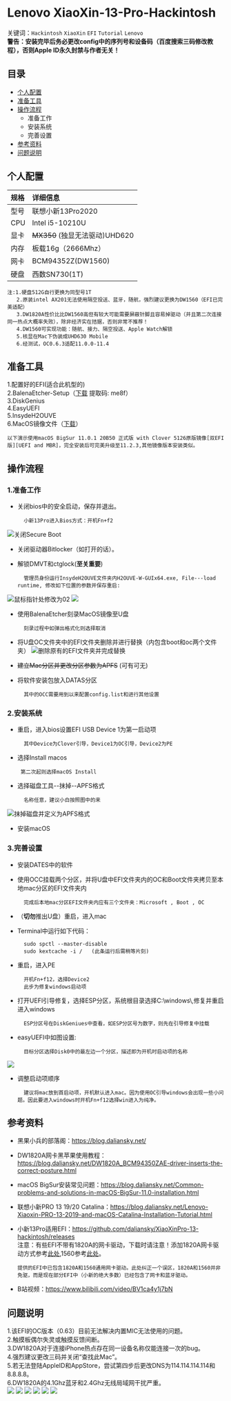 # Lenovo XiaoXin-13-Pro-Hackintosh  
关键词：`Hackintosh` `XiaoXin` `EFI` `Tutorial` `Lenovo`  
**警告：安装完毕后务必更改config中的序列号和设备码（百度搜索三码修改教程），否则Apple ID永久封禁与作者无关！**
## 目录
* [个人配置](#个人配置)  
* [准备工具](#准备工具) 
* [操作流程](#操作流程)  
	* 准备工作
	* 安装系统
	* 完善设置
* [参考资料](#参考资料)  
* [问题说明](#问题说明)    
## 个人配置  
|规格|详细信息|
|:-|:-|
|型号|联想小新13Pro2020|
|CPU|Intel i5-10210U|
|显卡|~~MX350~~ (独显无法驱动)UHD620|
|内存|板载16g（2666Mhz）|
|网卡|BCM94352Z(DW1560)|
|硬盘|西数SN730(1T)|  
    注:1.硬盘512G自行更换为同型号1T  
       2.原装intel AX201无法使用隔空投送、蓝牙，随航，强烈建议更换为DW1560（EFI已完美适配）
       3.DW1820A性价比比DW1560高但有较大可能需要屏蔽针脚且容易掉驱动（并且第二次连接同一热点大概率失败），除非经济实在拮据，否则非常不推荐！  
       4.DW1560可实现功能：随航、接力、隔空投送、Apple Watch解锁
       5.核显在Mac下伪装成UHD630 Mobile  
       6.经测试，OC0.6.3适配11.0.0-11.4
## 准备工具  
1.配置好的EFI(适合此机型的)  
2.BalenaEtcher-Setup（[下载]() 提取码: me8f）  
3.DiskGenius  
4.EasyUEFI  
5.InsydeH2OUVE  
6.MacOS镜像文件（[下载](https://blog.daliansky.net/categories/%E4%B8%8B%E8%BD%BD/)）  

    以下演示使用macOS BigSur 11.0.1 20B50 正式版 with Clover 5126原版镜像[双EFI版][UEFI and MBR]，完全安装后可完美升级至11.2.3,其他镜像版本安装类似。  
## 操作流程
### 1.准备工作
* 关闭bios中的安全启动，保存并退出。

		小新13Pro进入Bios方式：开机Fn+f2
![](https://github.com/xzajyjs/XiaoXin13Pro-Hackintosh/blob/main/png/secure%20boot.png?raw=true "关闭Secure Boot")  
* 关闭驱动器Bitlocker（如打开的话）。
* 解锁DMVT和ctglock(**至关重要**)  

		管理员身份运行InsydeH2OUVE文件夹内H2OUVE-W-GUIx64.exe, File---load runtime, 修改如下位置的参数并保存重启:
![](https://github.com/xzajyjs/XiaoXin13Pro-Hackintosh/blob/main/png/bios_1.png?raw=true "鼠标指针处修改为02")
![](https://github.com/xzajyjs/XiaoXin13Pro-Hackintosh/blob/main/png/bios_2.png?raw=true)
* 使用BalenaEtcher刻录MacOS镜像至U盘

        刻录过程中如弹出格式化则选择取消
* 将U盘OC文件夹中的EFI文件夹删除并进行替换（内包含boot和oc两个文件夹）
![](https://github.com/xzajyjs/XiaoXin13Pro-Hackintosh/blob/main/png/disk.png?raw=true "删除原有的EFI文件夹并完成替换")
* ~~建立Mac分区并更改分区参数为APFS~~ (可有可无)
* 将软件安装包放入DATAS分区

		其中的OCC需要用到以来配置config.list和进行其他设置
### 2.安装系统
* 重启，进入bios设置EFI USB Device 1为第一启动项

		其中Device为Clover引导，Device1为OC引导，Device2为PE
 * 选择Install macos

		第二次起则选择macOS Install
* 选择磁盘工具--抹掉--APFS格式 

		名称任意，建议小白按照图中的来
![](https://github.com/xzajyjs/XiaoXin13Pro-Hackintosh/blob/main/png/install.png?raw=true "抹掉磁盘并定义为APFS格式")
* 安装macOS
### 3.完善设置
* 安装DATES中的软件
* 使用OCC挂载两个分区，并将U盘中EFI文件夹内的OC和Boot文件夹拷贝至本地mac分区的EFI文件夹内

		完成后本地mac分区EFI文件夹内应有三个文件夹：Microsoft , Boot , OC  
* （**切勿**推出U盘）重启，进入mac
* Terminal中运行如下代码：

		sudo spctl --master-disable
		sudo kextcache -i /	  (此条运行后需稍等片刻)
* 重启，进入PE

		开机Fn+f12，选择Device2
		此步为修复windows启动项
* 打开UEFI引导修复，选择ESP分区，系统根目录选择C:\\windows\\,修复并重启进入windows

		ESP分区号在DiskGeniues中查看，如ESP分区号为数字，则先在引导修复中挂载
* easyUEFI中如图设置:

		目标分区选择Disk0中的最左边一个分区，描述即为开机时启动项的名称
![](https://github.com/xzajyjs/XiaoXin13Pro-Hackintosh/blob/main/png/easyUEFI.png?raw=true)
* 调整启动项顺序

		建议将mac放到首启动项，开机默认进入mac。因为使用OC引导windows会出现一些小问题。因此要进入windows时开机Fn+f12选择win进入为纯净。
## 参考资料
* 黑果小兵的部落阁：https://blog.daliansky.net/
* DW1820A网卡黑苹果使用教程：https://blog.daliansky.net/DW1820A_BCM94350ZAE-driver-inserts-the-correct-posture.html
* macOS BigSur安装常见问题：https://blog.daliansky.net/Common-problems-and-solutions-in-macOS-BigSur-11.0-installation.html
* 联想小新PRO 13 19/20 Catalina：https://blog.daliansky.net/Lenovo-Xiaoxin-PRO-13-2019-and-macOS-Catalina-Installation-Tutorial.html
* 小新13Pro适用EFI：https://github.com/daliansky/XiaoXinPro-13-hackintosh/releases  
	注意：有些EFI不带有1820A的网卡驱动，下载时请注意！添加1820A网卡驱动方式参考[此处](https://blog.daliansky.net/DW1820A_BCM94350ZAE-driver-inserts-the-correct-posture.html),1560参考[此处](https://blog.daliansky.net/Broadcom-BCM94352z-DW1560-drive-new-posture.html)。

	  提供的EFI中已包含1820A和1560通用网卡驱动。此处纠正一个误区，1820A和1560并非免驱，而是现在部分EFI中（小新的绝大多数）已经包含了网卡和蓝牙驱动。
* B站视频：https://www.bilibili.com/video/BV1ca4y1j7bN
## 问题说明
1.该EFI的OC版本（0.63）目前无法解决内置MIC无法使用的问题。  
2.触摸板偶尔失灵或触摸反馈间断。  
3.DW1820A对于连接iPhone热点存在同一设备名称仅能连接一次的bug。  
4.强烈建议更改三码并关闭“查找此Mac”。  
5.若无法登陆AppleID和AppStore，尝试第四步后更改DNS为114.114.114.114和8.8.8.8。  
6.DW1820A的4.1Ghz蓝牙和2.4Ghz无线局域网干扰严重。  
![](https://github.com/xzajyjs/XiaoXin13Pro-Hackintosh/blob/main/png/battery.png)
![](https://github.com/xzajyjs/XiaoXin13Pro-Hackintosh/blob/main/png/bluetooth.png)
![](https://github.com/xzajyjs/XiaoXin13Pro-Hackintosh/blob/main/png/general.png)
![](https://github.com/xzajyjs/XiaoXin13Pro-Hackintosh/blob/main/png/gpu.png)
![](https://github.com/xzajyjs/XiaoXin13Pro-Hackintosh/blob/main/png/ssd.png)
![](https://github.com/xzajyjs/XiaoXin13Pro-Hackintosh/blob/main/png/wifi.png)
